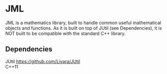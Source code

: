 # JML
JML is a mathematics library, built to handle common useful mathematical objects and functions. As it is built on top of JUtil (see Dependencies),  it is NOT built to be compatible with the standard C++ library.

## Dependencies
JUtil https://github.com/Liyara/JUtil  
C++11

